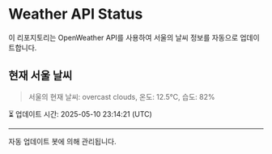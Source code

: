 
# Weather API Status

이 리포지토리는 OpenWeather API를 사용하여 서울의 날씨 정보를 자동으로 업데이트합니다.

## 현재 서울 날씨
> 서울의 현재 날씨: overcast clouds, 온도: 12.5°C, 습도: 82%

⏳ 업데이트 시간: 2025-05-10 23:14:21 (UTC)

---
자동 업데이트 봇에 의해 관리됩니다.
